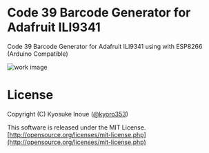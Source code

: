 # Code 39 Barcode Generator for Adafruit ILI9341
Code 39 Barcode Generator for Adafruit ILI9341 using with ESP8266 (Arduino Compatible)

![work image](https://i.gyazo.com/fb62b2eae718c5a9a9dc085c93e4f025.png)


# License
Copyright (C) Kyosuke Inoue ([@kyoro353](https://twitter.com/kyoro353))

This software is released under the MIT License.
[http://opensource.org/licenses/mit-license.php](http://opensource.org/licenses/mit-license.php)
